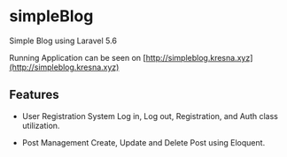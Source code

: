 # simpleBlog
Simple Blog using Laravel 5.6

Running Application can be seen on [http://simpleblog.kresna.xyz](http://simpleblog.kresna.xyz)

## Features
* User Registration System
  Log in, Log out, Registration, and Auth class utilization.  

* Post Management
  Create, Update and Delete Post using Eloquent. 
